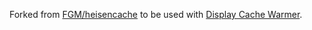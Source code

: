 Forked from [FGM/heisencache](https://github.com/FGM/heisencache) to be used with [Display Cache Warmer](https://github.com/AmazeeLabs/display_cache_warmer).
